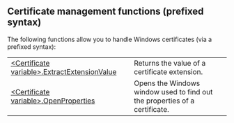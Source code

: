 


## Certificate management functions (prefixed syntax)
			

<a name="NOTE1"></a>
<a name="NOTE1_1"></a>
The following functions allow you to handle Windows certificates (via a prefixed syntax):



|   |   |
| --- | --- |
| [&lt;Certificate variable&gt;.ExtractExtensionValue](../WDLang1/1410087241.md) | Returns the value of a certificate extension. |
| [&lt;Certificate variable&gt;.OpenProperties](../WDLang1/1000024378.md) | Opens the Windows window used to find out the properties of a certificate. |







